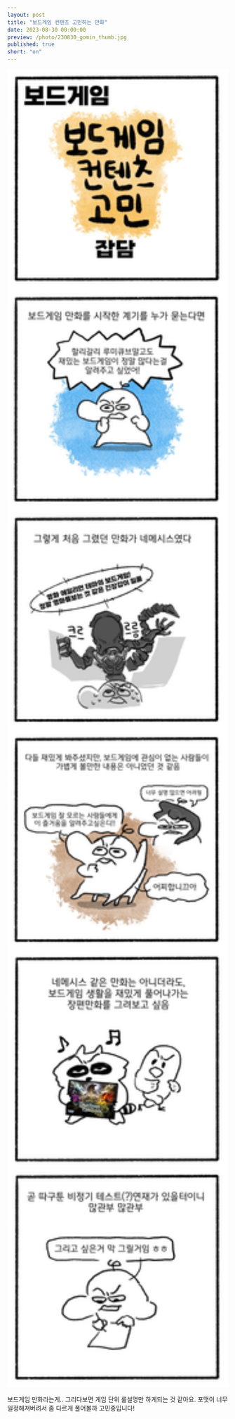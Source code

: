 ```yaml
---
layout: post
title: "보드게임 컨텐츠 고민하는 만화"
date: 2023-08-30 00:00:00
preview: /photo/230830_gomin_thumb.jpg
published: true
short: "on"
---
```


<img src="/photo/230830_gomin.jpg" width="1000">

보드게임 만화라는게.. 그리다보면 게임 단위 룰설명만 하게되는 것 같아요.
포맷이 너무 일정해져버려서 좀 다르게 풀어볼까 고민중입니다!